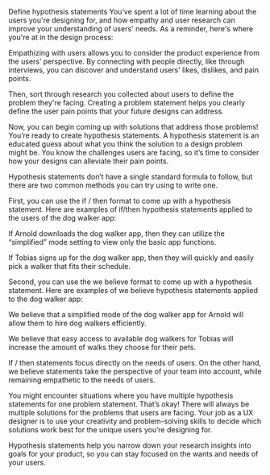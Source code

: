 Define hypothesis statements
You’ve spent a lot of time learning about the users you're designing for, and how empathy and user research can improve your understanding of users' needs. As a reminder, here's where you're at in the design process:

Empathizing with users allows you to consider the product experience from the users’ perspective. By connecting with people directly, like through interviews, you can discover and understand users' likes, dislikes, and pain points. 

Then, sort through research you collected about users to define the problem they're facing. Creating a problem statement helps you clearly define the user pain points that your future designs can address. 

Now, you can begin coming up with solutions that address those problems! You’re ready to create hypothesis statements. A hypothesis statement is an educated guess about what you think the solution to a design problem might be. You know the challenges users are facing, so it’s time to consider how your designs can alleviate their pain points. 

Hypothesis statements don’t have a single standard formula to follow, but there are two common methods you can try using to write one. 

First, you can use the if / then format to come up with a hypothesis statement. Here are examples of if/then hypothesis statements applied to the users of the dog walker app:

If Arnold downloads the dog walker app, then they can utilize the “simplified” mode setting to view only the basic app functions. 

If Tobias signs up for the dog walker app, then they will quickly and easily pick a walker that fits their schedule.

Second, you can use the we believe format to come up with a hypothesis statement. Here are examples of we believe hypothesis statements applied to the dog walker app:

We believe that a simplified mode of the dog walker app for Arnold will allow them to hire dog walkers efficiently.

We believe that easy access to available dog walkers for Tobias will increase the amount of walks they choose for their pets. 

If / then statements focus directly on the needs of users. On the other hand, we believe statements take the perspective of your team into account, while remaining empathetic to the needs of users.

You might encounter situations where you have multiple hypothesis statements for one problem statement. That’s okay! There will always be multiple solutions for the problems that users are facing. Your job as a UX designer is to use your creativity and problem-solving skills to decide which solutions work best for the unique users you’re designing for.

Hypothesis statements help you narrow down your research insights into goals for your product, so you can stay focused on the wants and needs of your users. 


